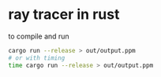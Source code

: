 # ray tracer in rust

to compile and run

```bash
cargo run --release > out/output.ppm
# or with timing
time cargo run --release > out/output.ppm
```
